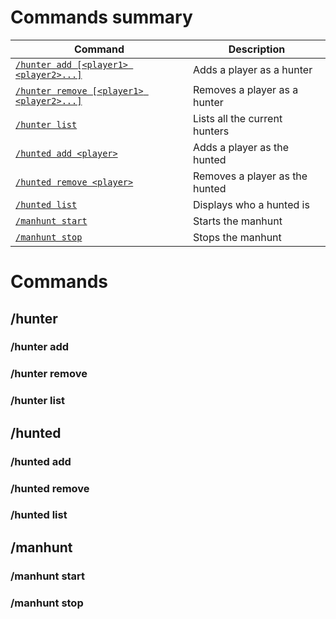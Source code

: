 # Commands summary

| Command | Description |
|---|---|
| [`/hunter add [<player1> <player2>...]`](#hunter-add) | Adds a player as a hunter |
| [`/hunter remove [<player1> <player2>...]`](#hunter-remove) | Removes a player as a hunter |
| [`/hunter list`](#hunter-list) | Lists all the current hunters |
| [`/hunted add <player>`](#hunted-add) | Adds a player as the hunted |
| [`/hunted remove <player>`](#hunted-remove) | Removes a player as the hunted |
| [`/hunted list`](#hunted-list) | Displays who a hunted is |
| [`/manhunt start`](#manhunt-start) | Starts the manhunt |
| [`/manhunt stop`](#manhunt-stop) | Stops the manhunt |

# Commands

## /hunter

### /hunter add

### /hunter remove

### /hunter list

## /hunted

### /hunted add

### /hunted remove

### /hunted list

## /manhunt

### /manhunt start

### /manhunt stop